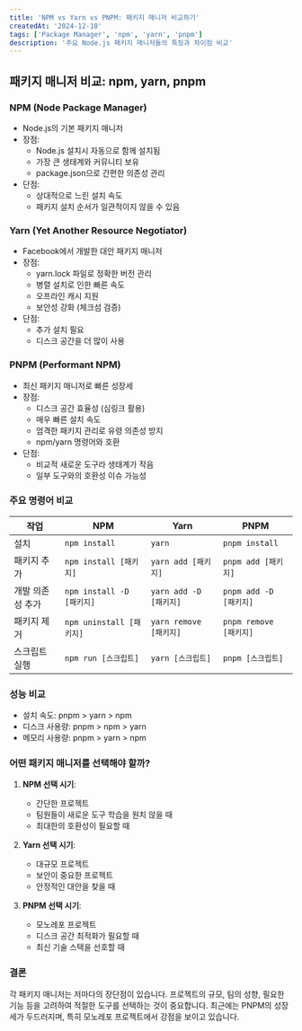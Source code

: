 ```yaml
---
title: 'NPM vs Yarn vs PNPM: 패키지 매니저 비교하기'
createdAt: '2024-12-10'
tags: ['Package Manager', 'npm', 'yarn', 'pnpm']
description: '주요 Node.js 패키지 매니저들의 특징과 차이점 비교'
---
```


## 패키지 매니저 비교: npm, yarn, pnpm

### NPM (Node Package Manager)

- Node.js의 기본 패키지 매니저
- 장점:
  - Node.js 설치시 자동으로 함께 설치됨
  - 가장 큰 생태계와 커뮤니티 보유
  - package.json으로 간편한 의존성 관리
- 단점:
  - 상대적으로 느린 설치 속도
  - 패키지 설치 순서가 일관적이지 않을 수 있음

### Yarn (Yet Another Resource Negotiator)

- Facebook에서 개발한 대안 패키지 매니저
- 장점:
  - yarn.lock 파일로 정확한 버전 관리
  - 병렬 설치로 인한 빠른 속도
  - 오프라인 캐시 지원
  - 보안성 강화 (체크섬 검증)
- 단점:
  - 추가 설치 필요
  - 디스크 공간을 더 많이 사용

### PNPM (Performant NPM)

- 최신 패키지 매니저로 빠른 성장세
- 장점:
  - 디스크 공간 효율성 (심링크 활용)
  - 매우 빠른 설치 속도
  - 엄격한 패키지 관리로 유령 의존성 방지
  - npm/yarn 명령어와 호환
- 단점:
  - 비교적 새로운 도구라 생태계가 작음
  - 일부 도구와의 호환성 이슈 가능성

### 주요 명령어 비교

| 작업             | NPM                       | Yarn                   | PNPM                   |
| ---------------- | ------------------------- | ---------------------- | ---------------------- |
| 설치             | `npm install`             | `yarn`                 | `pnpm install`         |
| 패키지 추가      | `npm install [패키지]`    | `yarn add [패키지]`    | `pnpm add [패키지]`    |
| 개발 의존성 추가 | `npm install -D [패키지]` | `yarn add -D [패키지]` | `pnpm add -D [패키지]` |
| 패키지 제거      | `npm uninstall [패키지]`  | `yarn remove [패키지]` | `pnpm remove [패키지]` |
| 스크립트 실행    | `npm run [스크립트]`      | `yarn [스크립트]`      | `pnpm [스크립트]`      |

### 성능 비교

- 설치 속도: pnpm > yarn > npm
- 디스크 사용량: pnpm > npm > yarn
- 메모리 사용량: pnpm > yarn > npm

### 어떤 패키지 매니저를 선택해야 할까?

1. **NPM 선택 시기**:

   - 간단한 프로젝트
   - 팀원들이 새로운 도구 학습을 원치 않을 때
   - 최대한의 호환성이 필요할 때

2. **Yarn 선택 시기**:

   - 대규모 프로젝트
   - 보안이 중요한 프로젝트
   - 안정적인 대안을 찾을 때

3. **PNPM 선택 시기**:
   - 모노레포 프로젝트
   - 디스크 공간 최적화가 필요할 때
   - 최신 기술 스택을 선호할 때

### 결론

각 패키지 매니저는 저마다의 장단점이 있습니다. 프로젝트의 규모, 팀의 성향, 필요한 기능 등을 고려하여 적절한 도구를 선택하는 것이 중요합니다. 최근에는 PNPM의 성장세가 두드러지며, 특히 모노레포 프로젝트에서 강점을 보이고 있습니다.
